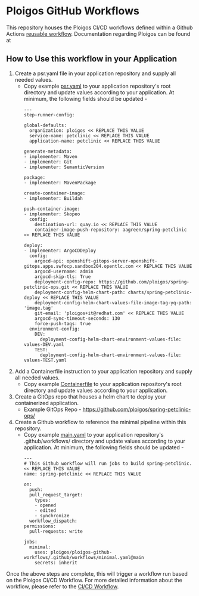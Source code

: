 # Ploigos GitHub Workflows

This repository houses the Ploigos CI/CD workflows defined within a Github Actions [reusable workflow](https://docs.github.com/en/actions/using-workflows/reusing-workflows). Documentation regarding Ploigos can be found at 

## How to Use this workflow in your Application

1. Create a psr.yaml file in your application repository and supply all needed values.
   * Copy example [psr.yaml](https://github.com/ploigos/spring-petclinic/blob/main/psr.yaml) to your application repository's root directory and update values according to your application. At minimum, the following fields should be updated -
     ```
     ---
     step-runner-config:

     global-defaults:
       organization: ploigos << REPLACE THIS VALUE
       service-name: petclinic << REPLACE THIS VALUE
       application-name: petclinic << REPLACE THIS VALUE

     generate-metadata:
     - implementer: Maven
     - implementer: Git
     - implementer: SemanticVersion

     package:
     - implementer: MavenPackage

     create-container-image:
     - implementer: Buildah

     push-container-image:
     - implementer: Skopeo
       config:
         destination-url: quay.io << REPLACE THIS VALUE
         container-image-push-repository: aagreen/spring-petclinic << REPLACE THIS VALUE

     deploy:
     - implementer: ArgoCDDeploy
       config:
         argocd-api: openshift-gitops-server-openshift-gitops.apps.swfocp.sandbox204.opentlc.com << REPLACE THIS VALUE
         argocd-username: admin
         argocd-skip-tls: True
         deployment-config-repo: https://github.com/ploigos/spring-petclinic-ops.git << REPLACE THIS VALUE
         deployment-config-helm-chart-path: charts/spring-petclinic-deploy << REPLACE THIS VALUE
         deployment-config-helm-chart-values-file-image-tag-yq-path: 'image.tag'
         git-email: 'ploigos+it@redhat.com' << REPLACE THIS VALUE
         argocd-sync-timeout-seconds: 130
         force-push-tags: true
       environment-config:
         DEV:
           deployment-config-helm-chart-environment-values-file: values-DEV.yaml
         TEST:
           deployment-config-helm-chart-environment-values-file: values-TEST.yaml

2. Add a Containerfile instruction to your application repository and supply all needed values.
   * Copy example [Containerfile](https://github.com/ploigos/spring-petclinic/blob/main/Containerfile) to your application repository's root directory and update values according to your application.
3. Create a GitOps repo that houses a helm chart to deploy your containerized application.
   * Example GitOps Repo - https://github.com/ploigos/spring-petclinic-ops/
4. Create a Github workflow to reference the minimal pipeline within this repository.
   * Copy example [main.yaml](https://github.com/ploigos/spring-petclinic/blob/main/.github/workflows/main.yaml) to your application repository's .github/workflows/ directory and update values according to your application. At minimum, the following fields should be updated -
     ```
     ---
     # This Github workflow will run jobs to build spring-petclinic. << REPLACE THIS VALUE
     name: spring-petclinic << REPLACE THIS VALUE

     on:
       push:
       pull_request_target:
         types:
         - opened
         - edited
         - synchronize
       workflow_dispatch:
     permissions:
       pull-requests: write

     jobs:
       minimal:
         uses: ploigos/ploigos-github-workflows/.github/workflows/minimal.yaml@main
         secrets: inherit

Once the above steps are complete, this will trigger a workflow run based on the Ploigos CI/CD Workflow. For more detailed information about the workflow, please refer to the [CI/CD Workflow](https://github.com/ploigos/infra-ops#cicd-workflow). 
